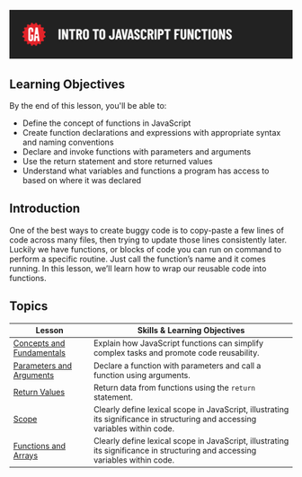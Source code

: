 ![Intro to JavaScript Functions](./assets/hero.png)

## Learning Objectives

By the end of this lesson, you'll be able to:

* Define the concept of functions in JavaScript
* Create function declarations and expressions with appropriate syntax and naming conventions
* Declare and invoke functions with parameters and arguments
* Use the return statement and store returned values
* Understand what variables and functions a program has access to based on where it was declared

## Introduction

One of the best ways to create buggy code is to copy-paste a few lines of code across many files, then trying to update those lines consistently later. Luckily we have functions, or blocks of code you can run on command to perform a specific routine. Just call the function’s name and it comes running. In this lesson, we’ll learn how to wrap our reusable code into functions.

## Topics

| Lesson | Skills & Learning Objectives |
| ------ | ---------------------------- |
| [Concepts and Fundamentals](./concepts-and-fundamentals/README.md) |  Explain how JavaScript functions can simplify complex tasks and promote code reusability.                          |
| [Parameters and Arguments](./parameters-and-arguments/README.md)                         | Declare a function with parameters and call a function using arguments. |
| [Return Values](./return-values/README.md)                                       | Return data from functions using the `return` statement.                               |
| [Scope](./scope/README.md) | Clearly define lexical scope in JavaScript, illustrating its significance in structuring and accessing variables within code.                          |
| [Functions and Arrays](./functions-and-arrays/README.md) | Clearly define lexical scope in JavaScript, illustrating its significance in structuring and accessing variables within code.                          |